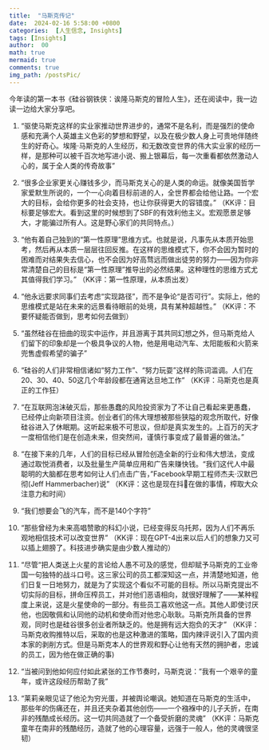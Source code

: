```yaml
---
title:  "马斯克传记"
date:  2024-02-16 5:58:00 +0800
categories:  [人生信念, Insights] 
tags: [Insights]     
author:  00                    
math: true
mermaid: true
comments: true
img_path: /postsPic/
---
```

今年读的第一本书《硅谷钢铁侠：诶隆马斯克的冒险人生》，还在阅读中，我一边读一边给大家分享吧。

1. “驱使马斯克这样的实业家推动世界进步的，通常不是名利，而是强烈的使命感和充满个人英雄主义色彩的梦想和野望，以及在极少数人身上可贵地伴随终生的好奇心。埃隆·马斯克的人生经历，和无数改变世界的伟大实业家的经历一样，是那种可以被千百次地写进小说、搬上银幕后，每一次重看都依然激动人心的，属于全人类的传奇故事”

2. “很多企业家更关心赚钱多少，而马斯克关心的是人类的命运。就像美国哲学家爱默生所说的，一个一心向着目标前进的人，全世界都会给他让路。一个宏大的目标，会给你更多的社会支持，也让你获得更大的容错度。”
（KK评：目标要足够宏大。看到这里的时候想到了SBF的有效利他主义。宏观愿景足够大，才能骗过所有人。这是野心家们的共同特点。）

3. “他有着自己独到的“第一性原理”思维方式。也就是说，凡事先从本质开始思考，然后再从本质一层层往回反推。在这样的思维模式下，你不会因为暂时的困难而对结果失去信心，也不会因为好高骛远而做出徒劳的努力——因为你非常清楚自己的目标是“第一性原理”推导出的必然结果。这种理性的思维方式尤其值得我们学习。”
（KK评：第一性原理，从本质出发）

4. “他永远要求同事们去考虑“实现路径”，而不是争论“是否可行”。实际上，他的思维模式是站在未来的远景看待眼前的处境，具有某种超越性。”
（KK评：不要怀疑能否做到，思考如何去做到）

5. “虽然硅谷在扭曲的现实中运作，并且游离于其共同幻想之外，但马斯克给人们留下的印象却是一个极具争议的人物，他是用电动汽车、太阳能板和火箭来兜售虚假希望的骗子”

6. “硅谷的人们非常相信诸如“努力工作”、“努力玩耍”这样的陈词滥调。人们在20、30、40、50这几个年龄段都在通宵达旦地工作”
（KK评：马斯克也是真正的工作狂）

7. “在互联网泡沫破灭后，那些愚蠢的风险投资家为了不让自己看起来更愚蠢，已经停止向新项目注资。创业者们的伟大理想被那些狭隘的观念所取代，好像硅谷进入了休眠期。这听起来极不可思议，但却是真实发生的。上百万的天才一度相信他们是在创造未来，但突然间，谨慎行事变成了最普遍的做法。”

8. “在接下来的几年，人们的目标已经从冒险创造全新的行业和伟大想法，变成通过取悦消费者，以及批量生产简单应用和广告来赚快钱。“我们这代人中最聪明的大脑都在思考如何让人们点击广告，”Facebook早期工程师杰夫·汉默巴彻(Jeff Hammerbacher)说”
（KK评：这也是现在抖🍠在做的事情，榨取大众注意力和时间）

9. “我们想要会飞的汽车，而不是140个字符”
10. “那些曾经为未来高唱赞歌的科幻小说，已经变得反乌托邦，因为人们不再乐观地相信技术可以改变世界”
（KK评：现在GPT-4出来以后人们的想象力又可以插上翅膀了。科技进步确实是由少数人推动的）

11. “尽管“把人类送上火星的言论给人愚不可及的感觉，但却赋予马斯克的工业帝国一句独特的战斗口号。这三家公司的员工都深知这一点，并清楚地知道，他们日复一日地努力，就是为了实现这个看似不可能的目标。所以马斯克提出不切实际的目标，拼命压榨员工，并对他们恶语相向，就很好理解了——某种程度上来说，这是火星使命的一部分。有些员工喜欢他这一点。其他人即使讨厌他，也因敬佩和认同他的动机和使命而对他忠心耿耿。马斯克所具备的世界观，同时也是硅谷很多创业者所缺乏的。他是拥有远大抱负的天才”
（KK评：马斯克收购推特以后，采取的也是这种激进的策略，国内辣评说引入了国内资本家的剥削方式。但是马斯克本人的世界观和野心让他有天然的拥护者，忠诚的员工，因为他在做正确的事)

12. “当被问到他如何应付如此紧张的工作节奏时，马斯克说：”我有一个艰辛的童年，或许这段经历帮助了我”

13. “莱莉亲眼见证了他沦为穷光蛋，并被舆论嘲讽。她知道在马斯克的生活中，那些年的伤痛还在，并且还夹杂着其他创伤——一个襁褓中的儿子夭折，在南非的残酷成长经历。这一切共同造就了一个备受折磨的灵魂”
（KK评：马斯克童年在南非的残酷经历，造就了他的心理容量，远强于一般人，他的灵魂很坚韧）
